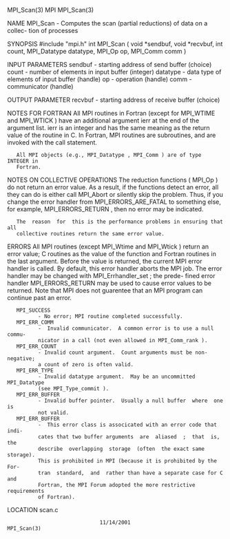 MPI_Scan(3)                           MPI                          MPI_Scan(3)



NAME
       MPI_Scan -  Computes the scan (partial reductions) of data on a collec-
       tion of processes

SYNOPSIS
       #include "mpi.h"
       int MPI_Scan ( void *sendbuf, void *recvbuf, int count, MPI_Datatype datatype,
                      MPI_Op op, MPI_Comm comm )

INPUT PARAMETERS
       sendbuf
              - starting address of send buffer (choice)
       count  - number of elements in input buffer (integer)
       datatype
              - data type of elements of input buffer (handle)
       op     - operation (handle)
       comm   - communicator (handle)


OUTPUT PARAMETER
       recvbuf
              - starting address of receive buffer (choice)


NOTES FOR FORTRAN
       All MPI routines in Fortran (except for MPI_WTIME and MPI_WTICK )  have
       an  additional  argument ierr at the end of the argument list.  ierr is
       an integer and has the same meaning as the return value of the  routine
       in  C.   In Fortran, MPI routines are subroutines, and are invoked with
       the call statement.

       All MPI objects (e.g., MPI_Datatype , MPI_Comm ) are of type INTEGER in
       Fortran.


NOTES ON COLLECTIVE OPERATIONS
       The  reduction functions ( MPI_Op ) do not return an error value.  As a
       result, if the functions detect an error, all they  can  do  is  either
       call  MPI_Abort  or silently skip the problem.  Thus, if you change the
       error handler from MPI_ERRORS_ARE_FATAL to something else, for example,
       MPI_ERRORS_RETURN , then no error may be indicated.

       The  reason  for  this is the performance problems in ensuring that all
       collective routines return the same error value.


ERRORS
       All MPI routines (except MPI_Wtime and  MPI_Wtick  )  return  an  error
       value;  C routines as the value of the function and Fortran routines in
       the last argument.  Before the value is returned, the current MPI error
       handler  is called.  By default, this error handler aborts the MPI job.
       The error handler may be changed with MPI_Errhandler_set ;  the  prede-
       fined error handler MPI_ERRORS_RETURN may be used to cause error values
       to be returned.  Note that MPI does not guarentee that an  MPI  program
       can continue past an error.

       MPI_SUCCESS
              - No error; MPI routine completed successfully.
       MPI_ERR_COMM
              -  Invalid communicator.  A common error is to use a null commu-
              nicator in a call (not even allowed in MPI_Comm_rank ).
       MPI_ERR_COUNT
              - Invalid count argument.  Count arguments must be non-negative;
              a count of zero is often valid.
       MPI_ERR_TYPE
              - Invalid datatype argument.  May be an uncommitted MPI_Datatype
              (see MPI_Type_commit ).
       MPI_ERR_BUFFER
              - Invalid buffer pointer.  Usually a null buffer  where  one  is
              not valid.
       MPI_ERR_BUFFER
              -  This error class is associcated with an error code that indi-
              cates that two buffer arguments  are  aliased  ;  that  is,  the
              describe  overlapping  storage  (often  the exact same storage).
              This is prohibited in MPI (because it is prohibited by the  For-
              tran  standard,  and  rather than have a separate case for C and
              Fortran, the MPI Forum adopted the more restrictive requirements
              of Fortran).

LOCATION
       scan.c



                                  11/14/2001                       MPI_Scan(3)
